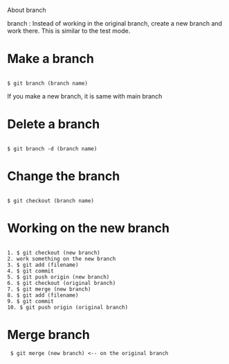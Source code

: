 About branch

branch : Instead of working in the original branch, create a new branch and work there. This is similar to the test mode.

# Make a branch

```shell

$ git branch (branch name)

```
If you make a new branch, it is same with main branch

# Delete a branch

```shell

$ git branch -d (branch name)

```

# Change the branch

```shell

$ git checkout (branch name)

```

# Working on the new branch

```shell

1. $ git checkout (new branch)
2. work something on the new branch
3. $ git add (filename)
4. $ git commit
5. $ git push origin (new branch)
6. $ git checkout (original branch)
7. $ git merge (new branch)
8. $ git add (filename)
9. $ git commit
10. $ git push origin (original branch)

```

# Merge branch

```shell
 $ git merge (new branch) <-- on the original branch

```



